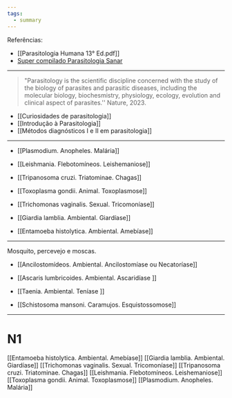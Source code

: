 ```yaml
---
tags:
  - summary
---
```

Referências: 
* [[Parasitologia Humana 13° Ed.pdf]]
* [Super compilado Parasitologia Sanar](https://1drv.ms/b/s!AtT1UeiE5rswhM5Y2k_aOFUQRwsVeg?e=WvpDao)
---
> "Parasitology is the scientific discipline concerned with the study of the biology of parasites and parasitic diseases, including the molecular biology, biochesmistry, physiology, ecology, evolution and clinical aspect of parasites.'' Nature, 2023. 

* [[Curiosidades de parasitologia]]
* [[Introdução à Parasitologia]]
* [[Métodos diagnósticos I e II em parasitologia]]
---
* [[Plasmodium. Anopheles. Malária]]
* [[Leishmania. Flebotomíneos. Leishemaniose]]
* [[Tripanosoma cruzi. Triatominae. Chagas]]

* [[Toxoplasma gondii. Animal. Toxoplasmose]]
* [[Trichomonas vaginalis. Sexual. Tricomoníase]]
* [[Giardia lamblia. Ambiental. Giardíase]]
* [[Entamoeba histolytica. Ambiental. Amebíase]]

---
Mosquito, percevejo e moscas. 
* [[Ancilostomídeos. Ambiental. Ancilostomíase ou Necatoríase]]
* [[Ascaris lumbricoides. Ambiental. Ascaridíase ]]
* [[Taenia. Ambiental. Teníase ]]

* [[Schistosoma mansoni. Caramujos. Esquistossomose]]
---

# N1
[[Entamoeba histolytica. Ambiental. Amebíase]]
[[Giardia lamblia. Ambiental. Giardíase]]
[[Trichomonas vaginalis. Sexual. Tricomoníase]]
[[Tripanosoma cruzi. Triatominae. Chagas]]
[[Leishmania. Flebotomíneos. Leishemaniose]]
[[Toxoplasma gondii. Animal. Toxoplasmose]]
[[Plasmodium. Anopheles. Malária]]
